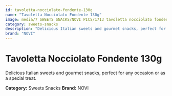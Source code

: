 ```yaml
---
id: tavoletta-nocciolato-fondente-130g
name: "Tavoletta Nocciolato Fondente 130g"
image: media/7 SWEETS SNACKS/NOVI PICS/1713 tavoletta nocciolato fondente 130g.jpg
category: sweets-snacks
description: "Delicious Italian sweets and gourmet snacks, perfect for any occasion or as a special treat."
brand: "NOVI"
---
```


# Tavoletta Nocciolato Fondente 130g

Delicious Italian sweets and gourmet snacks, perfect for any occasion or as a special treat.

**Category:** Sweets Snacks
**Brand:** NOVI
